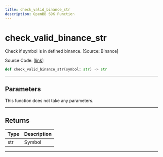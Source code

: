 ```yaml
---
title: check_valid_binance_str
description: OpenBB SDK Function
---
```


# check_valid_binance_str

Check if symbol is in defined binance. [Source: Binance]

Source Code: [[link](https://github.com/OpenBB-finance/OpenBBTerminal/tree/main/openbb_terminal/cryptocurrency/due_diligence/binance_model.py#L96)]

```python
def check_valid_binance_str(symbol: str) -> str
```
---
## Parameters

This function does not take any parameters.

---
## Returns

| Type | Description |
| ---- | ----------- |
| str | Symbol |

---
